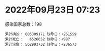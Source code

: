 
# 2022年09月23日 07:23
感染国家总数：198
```
累计确诊： 605309171 较昨日：+261559
累计死亡：   6526652 较昨日：+987
累计治愈： 562993732 较昨日：+206573
```
<div id="main" style="width:100%;height:800px;margin-bottom:10px;"></div>
<div id="second" style="width:100%;height:1000px;margin-bottom:10px;"></div>
<div id="third" style="width:100%;height:1000px;margin-bottom:10px;"></div>
<div id="last" style="width:100%;height:3000px;"></div>

<script>
import * as echarts from "echarts";
export default {
  mounted () {
    this.chart = echarts.init(document.getElementById("main"), "dark")
    this.secondChart = echarts.init(document.getElementById("second"), "dark")
    this.thirdChart = echarts.init(document.getElementById("third"), "dark")
    this.lastChart = echarts.init(document.getElementById("last"), "dark")
    var option = {
      tooltip: { trigger: "axis", axisPointer: { type: "shadow" } },
      legend: {},
      grid: { left: "3%", right: "4%", bottom: "3%", containLabel: true },
      xAxis: { type: "value" },
      yAxis: {
        type: "category", data: ["意大利","英国","韩国","德国","巴西","法国","印度","美国",]
      },
      series: [
        { name: "新增确诊", type: "bar", stack: "total", label: { show: true }, emphasis: { focus: "series" }, data: [22523,36672,0,0,0,38464,2592,41064,] }, 
        { name: "累计确诊", type: "bar", stack: "total", label: { show: true }, emphasis: { focus: "series" }, data: [22241369,23840126,24535940,32854286,34651742,35050133,44555634,97762783,] }, 
        { name: "新增死亡", type: "bar", stack: "total", label: { show: true }, emphasis: { focus: "series" }, data: [60,186,0,0,0,30,0,266,] }, 
        { name: "累计死亡", type: "bar", stack: "total", label: { show: true }, emphasis: { focus: "series" }, data: [176775,207375,28009,149275,685656,154854,528429,1080622,] }, 
        { name: "累计治愈", type: "bar", stack: "total", label: { show: true }, emphasis: { focus: "series" }, data: [21651859,24692,23541242,32071500,33750459,34409422,43978271,94320946,] },]
    }
    this.chart.setOption(option);
    var secondOption = {
      tooltip: { trigger: "axis", axisPointer: { type: "shadow" } },
      legend: {},
      grid: { left: "3%", right: "4%", bottom: "3%", containLabel: true },
      xAxis: { type: "value" },
      yAxis: {
        type: "category", data: ["墨西哥","伊朗","荷兰","阿根廷","澳大利亚","越南","西班牙","土耳其","俄罗斯","日本",]
      },
      series: [
        { name: "新增确诊", type: "bar", stack: "total", label: { show: true }, emphasis: { focus: "series" }, data: [0,504,0,0,0,1928,0,0,53457,0,] }, 
        { name: "累计确诊", type: "bar", stack: "total", label: { show: true }, emphasis: { focus: "series" }, data: [7073203,7545855,8410076,9703938,10164301,11467619,13393196,16852382,20641559,20840785,] }, 
        { name: "新增死亡", type: "bar", stack: "total", label: { show: true }, emphasis: { focus: "series" }, data: [0,6,0,0,0,0,0,0,106,0,] }, 
        { name: "累计死亡", type: "bar", stack: "total", label: { show: true }, emphasis: { focus: "series" }, data: [329920,144364,22630,129855,14820,43146,113845,101068,386447,44071,] }, 
        { name: "累计治愈", type: "bar", stack: "total", label: { show: true }, emphasis: { focus: "series" }, data: [6341637,7322812,8353390,9551694,10064797,10583947,13200919,16728873,19594562,20059177,] },]
    }
    this.secondChart.setOption(secondOption);
    var thirdOption = {
      tooltip: { trigger: "axis", axisPointer: { type: "shadow" } },
      legend: {},
      grid: { left: "3%", right: "4%", bottom: "3%", containLabel: true },
      xAxis: { type: "value" },
      yAxis: {
        type: "category", data: ["以色列","泰国","马来西亚","希腊","奥地利","乌克兰","葡萄牙","波兰","哥伦比亚","印度尼西亚",]
      },
      series: [
        { name: "新增确诊", type: "bar", stack: "total", label: { show: true }, emphasis: { focus: "series" }, data: [1600,0,2245,0,7926,0,3149,4938,0,2162,] }, 
        { name: "累计确诊", type: "bar", stack: "total", label: { show: true }, emphasis: { focus: "series" }, data: [4655364,4676338,4826220,4875215,5050233,5096397,5472957,6263616,6305562,6417490,] }, 
        { name: "新增死亡", type: "bar", stack: "total", label: { show: true }, emphasis: { focus: "series" }, data: [6,0,12,0,10,0,12,21,0,18,] }, 
        { name: "累计死亡", type: "bar", stack: "total", label: { show: true }, emphasis: { focus: "series" }, data: [11687,32686,36342,33010,20700,108955,24984,117412,141746,157966,] }, 
        { name: "累计治愈", type: "bar", stack: "total", label: { show: true }, emphasis: { focus: "series" }, data: [4634462,4635369,4764219,4795316,4968164,4952037,5377810,5335950,6132645,6236021,] },]
    }
    this.thirdChart.setOption(thirdOption);
    var lastOption = {
      tooltip: { trigger: "axis", axisPointer: { type: "shadow" } },
      legend: {},
      grid: { left: "3%", right: "4%", bottom: "3%", containLabel: true },
      xAxis: { type: "value" },
      yAxis: {
        type: "category", data: ["朝鲜","西撒哈拉","蒙特塞拉特岛","梵蒂冈","红宝石公主号","钻石公主号","圣文森特岛","列支敦士登公国","安圭拉","圣多美和普林西比","特克斯和凯科斯群岛","圣基茨和尼维斯","乍得","塞拉利昂","利比里亚","科摩罗","几内亚比绍","安提瓜和巴布达","尼日尔","厄立特里亚","也门","冈比亚","摩纳哥","多米尼克","中非共和国","吉布提","萨摩亚","赤道几内亚","塔吉克斯坦","南苏丹","尼加拉瓜","格林纳达","直布罗陀","圣马力诺","布基纳法索","东帝汶","刚果（布）","索马里","贝宁","圣卢西亚","马里","海地","莱索托","巴哈马","几内亚","多哥","坦桑尼亚","毛里求斯","阿鲁巴","巴布亚新几内亚","安道尔","塞舌尔","加蓬","布隆迪","叙利亚","不丹","佛得角","毛里塔尼亚","苏丹","马达加斯加","斐济","伯利兹","圭亚那","斯威士兰","新喀里多尼亚","法属波利尼西亚","苏里南","科特迪瓦","马拉维","塞内加尔","刚果（金）","法属圭亚那","巴巴多斯","安哥拉","马耳他","喀麦隆","卢旺达","柬埔寨","牙买加","波多黎各","加纳","纳米比亚","乌干达","特立尼达和多巴哥","马尔代夫","阿富汗","萨尔瓦多","冰岛","吉尔吉斯斯坦","老挝","马提尼克岛","文莱","莫桑比克","乌兹别克斯坦","津巴布韦","尼日利亚","阿尔及利亚","黑山","卢森堡","博茨瓦纳","阿尔巴尼亚","赞比亚","肯尼亚","北马其顿","阿曼","波黑","亚美尼亚","卡塔尔","洪都拉斯","埃塞俄比亚","利比亚","埃及","委内瑞拉","塞浦路斯","摩尔多瓦","爱沙尼亚","缅甸","巴勒斯坦","多米尼加","科威特","斯里兰卡","巴林","巴拉圭","沙特阿拉伯","阿塞拜疆","拉脱维亚","蒙古国","乌拉圭","巴拿马","白俄罗斯","尼泊尔","厄瓜多尔","阿联酋","哥斯达黎加","玻利维亚","古巴","危地马拉","突尼斯","斯洛文尼亚","黎巴嫩","克罗地亚","立陶宛","保加利亚","摩洛哥","芬兰","哈萨克斯坦","挪威","巴基斯坦","爱尔兰","约旦","格鲁吉亚","新西兰","斯洛伐克","新加坡","孟加拉国","匈牙利","塞尔维亚","伊拉克","瑞典","丹麦","罗马尼亚","菲律宾","南非","瑞士","捷克","秘鲁","加拿大","比利时","智利",]
      },
      series: [
        { name: "新增确诊", type: "bar", stack: "total", label: { show: true }, emphasis: { focus: "series" }, data: [0,0,0,0,0,0,0,0,0,0,0,0,0,0,0,0,0,0,0,0,0,0,11,0,0,0,0,0,0,0,0,0,0,0,0,0,0,0,0,0,12,0,0,0,0,0,0,0,0,0,0,0,0,0,0,0,0,0,0,0,0,0,0,0,0,0,0,0,6,0,0,0,45,0,33,0,1,0,0,0,0,0,0,0,0,235,0,0,0,0,0,0,0,0,0,0,6,144,0,0,51,0,8,56,0,86,0,853,0,12,2,0,0,0,0,0,409,0,0,0,13,425,0,80,201,1685,0,0,0,0,59,0,372,0,0,16,0,0,2426,0,874,1497,0,18,9571,0,0,0,0,0,0,0,465,2545,678,0,2201,0,4849,640,1331,2699,551,0,3071,0,0,0,4098,] }, 
        { name: "累计确诊", type: "bar", stack: "total", label: { show: true }, emphasis: { focus: "series" }, data: [1,10,11,29,620,712,2298,3026,3858,6209,6380,6541,7573,7751,7961,8471,8796,9008,9931,10168,11932,12508,14532,14852,14904,15690,15925,17006,17786,17823,18491,19516,20069,20607,21128,23239,24837,27207,27638,28894,32592,33721,34490,37213,37652,38864,39341,40401,42914,44954,46147,46358,48682,50026,57253,61730,62356,62787,63285,66660,68223,68743,71287,73379,74139,76588,81099,87081,87997,88299,92809,93925,102366,103131,114503,121652,132489,137824,151405,151732,168813,169253,169396,182597,185004,198023,201785,205454,205998,215615,220192,224610,230219,244084,257156,265008,270625,278992,288658,326127,331861,333439,338379,342469,397993,398035,441444,445027,456035,493490,506949,515645,544310,582381,586966,600681,620444,620548,644016,658520,670668,677667,716009,815609,820299,920545,982478,984152,985814,994037,999453,1002057,1024457,1072807,1107583,1111096,1117364,1145345,1166017,1214164,1227197,1241497,1253772,1264840,1287044,1392885,1461744,1572109,1660635,1745032,1762206,1769694,1840519,1884859,2020148,2082750,2343470,2459249,2583370,3104605,3259328,3929819,4017011,4067621,4084365,4137314,4216141,4517212,4594519,] }, 
        { name: "新增死亡", type: "bar", stack: "total", label: { show: true }, emphasis: { focus: "series" }, data: [0,0,0,0,0,0,0,0,0,0,0,0,0,0,0,0,0,0,0,0,0,0,0,0,0,0,0,0,0,0,0,0,0,0,0,0,0,0,0,0,0,0,0,0,0,0,0,0,0,0,0,0,0,0,0,0,0,0,0,0,0,0,0,0,0,0,0,0,0,0,0,0,0,0,0,0,0,0,0,0,0,0,0,0,0,0,0,0,0,0,0,0,0,0,0,0,0,0,0,0,0,0,0,2,0,2,0,0,0,0,0,0,0,0,0,0,1,0,0,0,1,0,0,2,3,3,0,0,0,0,0,0,0,0,0,0,0,0,0,0,7,0,0,0,70,0,0,0,0,0,0,0,2,0,1,0,9,0,78,5,12,38,0,0,10,0,0,0,8,] }, 
        { name: "累计死亡", type: "bar", stack: "total", label: { show: true }, emphasis: { focus: "series" }, data: [1,1,1,0,10,13,12,59,12,77,36,46,193,126,294,161,175,145,312,103,2155,372,63,68,113,189,29,183,125,138,225,236,108,118,387,138,386,1352,163,391,740,857,706,833,449,284,845,1023,227,664,155,169,306,38,3163,21,410,994,4961,1410,878,683,1281,1422,314,649,1385,823,2680,1968,1441,410,559,1917,804,1935,1466,3056,3299,2609,1459,4065,3628,4195,308,7796,4229,213,2991,758,1042,225,2221,1637,5598,3155,6879,2780,1123,2787,3588,4017,5675,9526,4260,16116,8679,682,10992,7572,6437,24613,5814,1178,11821,2667,19452,5403,4384,2563,16752,1520,19564,9337,9900,5980,2179,7473,8490,7118,12016,35887,2342,8913,22229,8530,19737,29246,6808,10662,16861,9309,37694,16278,5928,13690,4065,30609,7862,14116,16900,2909,20441,1609,29346,47457,16922,25352,20147,7021,66962,62695,102146,14177,40990,216406,44740,32636,60974,] }, 
        { name: "累计治愈", type: "bar", stack: "total", label: { show: true }, emphasis: { focus: "series" }, data: [0,9,2,29,0,699,2233,2948,3846,6117,6321,6482,4874,4393,7636,8305,8301,8830,8890,10058,9119,12028,14423,14554,14520,15427,1605,16663,17264,17335,4225,19207,16579,20416,20632,23067,24006,13182,27322,28369,31328,31266,25980,36040,36880,38331,183,38728,42438,43982,45938,45977,48266,49457,54009,61564,61880,61781,57250,65230,66274,67962,69908,71950,73769,33500,49626,86193,84860,86211,83504,11254,101476,101155,113107,118616,130955,134682,98444,129614,167206,164813,100431,174214,163687,176775,179410,75685,196406,7660,0,222140,227882,241486,251167,258041,182273,275139,283668,322955,326119,329239,332606,332319,384669,376654,428059,437976,132498,471867,500485,442182,537331,576350,504142,524990,596280,608749,638911,655316,653758,673352,695352,802840,808981,891237,978263,975455,975064,985592,986032,961686,1003764,860711,1047422,1102432,1096323,983630,1129530,1087587,1205280,1210689,1207172,1248402,1257879,1370531,1456489,1536170,1646617,1728545,1637293,1758138,1815992,1804907,1961819,2001729,2277093,2433199,2543510,3089458,3166516,3839094,3907091,3994267,4020406,3907054,4107212,4438984,4523729,] },]
    }
    this.lastChart.setOption(lastOption);

    window.onresize = () => {
      this.chart.resize()
      this.secondChart.resize()
      this.thirdChart.resize()
      this.lastChart.resize()
    }
  }
};
</script>

|国家|新增确诊|累计确诊|新增死亡|累计死亡|累计治愈|
|:--:|---:|---:|---:|---:|---:|
|美国|41064|97762783|266|1080622|94320946|
|印度|2592|44555634|0|528429|43978271|
|法国|38464|35050133|30|154854|34409422|
|巴西|0|34651742|0|685656|33750459|
|德国|0|32854286|0|149275|32071500|
|韩国|0|24535940|0|28009|23541242|
|英国|36672|23840126|186|207375|24692|
|意大利|22523|22241369|60|176775|21651859|
|日本|0|20840785|0|44071|20059177|
|俄罗斯|53457|20641559|106|386447|19594562|
|土耳其|0|16852382|0|101068|16728873|
|西班牙|0|13393196|0|113845|13200919|
|越南|1928|11467619|0|43146|10583947|
|澳大利亚|0|10164301|0|14820|10064797|
|阿根廷|0|9703938|0|129855|9551694|
|荷兰|0|8410076|0|22630|8353390|
|伊朗|504|7545855|6|144364|7322812|
|墨西哥|0|7073203|0|329920|6341637|
|印度尼西亚|2162|6417490|18|157966|6236021|
|哥伦比亚|0|6305562|0|141746|6132645|
|波兰|4938|6263616|21|117412|5335950|
|葡萄牙|3149|5472957|12|24984|5377810|
|乌克兰|0|5096397|0|108955|4952037|
|奥地利|7926|5050233|10|20700|4968164|
|希腊|0|4875215|0|33010|4795316|
|马来西亚|2245|4826220|12|36342|4764219|
|泰国|0|4676338|0|32686|4635369|
|以色列|1600|4655364|6|11687|4634462|
|智利|4098|4594519|8|60974|4523729|
|比利时|0|4517212|0|32636|4438984|
|加拿大|0|4216141|0|44740|4107212|
|秘鲁|0|4137314|0|216406|3907054|
|捷克|3071|4084365|10|40990|4020406|
|瑞士|0|4067621|0|14177|3994267|
|南非|551|4017011|0|102146|3907091|
|菲律宾|2699|3929819|38|62695|3839094|
|罗马尼亚|1331|3259328|12|66962|3166516|
|丹麦|640|3104605|5|7021|3089458|
|瑞典|4849|2583370|78|20147|2543510|
|伊拉克|0|2459249|0|25352|2433199|
|塞尔维亚|2201|2343470|9|16922|2277093|
|匈牙利|0|2082750|0|47457|2001729|
|孟加拉国|678|2020148|1|29346|1961819|
|新加坡|2545|1884859|0|1609|1804907|
|斯洛伐克|465|1840519|2|20441|1815992|
|新西兰|0|1769694|0|2909|1758138|
|格鲁吉亚|0|1762206|0|16900|1637293|
|约旦|0|1745032|0|14116|1728545|
|爱尔兰|0|1660635|0|7862|1646617|
|巴基斯坦|0|1572109|0|30609|1536170|
|挪威|0|1461744|0|4065|1456489|
|哈萨克斯坦|0|1392885|0|13690|1370531|
|芬兰|9571|1287044|70|5928|1257879|
|摩洛哥|18|1264840|0|16278|1248402|
|保加利亚|0|1253772|0|37694|1207172|
|立陶宛|1497|1241497|0|9309|1210689|
|克罗地亚|874|1227197|7|16861|1205280|
|黎巴嫩|0|1214164|0|10662|1087587|
|斯洛文尼亚|2426|1166017|0|6808|1129530|
|突尼斯|0|1145345|0|29246|983630|
|危地马拉|0|1117364|0|19737|1096323|
|古巴|16|1111096|0|8530|1102432|
|玻利维亚|0|1107583|0|22229|1047422|
|哥斯达黎加|0|1072807|0|8913|860711|
|阿联酋|372|1024457|0|2342|1003764|
|厄瓜多尔|0|1002057|0|35887|961686|
|尼泊尔|59|999453|0|12016|986032|
|白俄罗斯|0|994037|0|7118|985592|
|巴拿马|0|985814|0|8490|975064|
|乌拉圭|0|984152|0|7473|975455|
|蒙古国|0|982478|0|2179|978263|
|拉脱维亚|1685|920545|3|5980|891237|
|阿塞拜疆|201|820299|3|9900|808981|
|沙特阿拉伯|80|815609|2|9337|802840|
|巴拉圭|0|716009|0|19564|695352|
|巴林|425|677667|0|1520|673352|
|斯里兰卡|13|670668|1|16752|653758|
|科威特|0|658520|0|2563|655316|
|多米尼加|0|644016|0|4384|638911|
|巴勒斯坦|0|620548|0|5403|608749|
|缅甸|409|620444|1|19452|596280|
|爱沙尼亚|0|600681|0|2667|524990|
|摩尔多瓦|0|586966|0|11821|504142|
|塞浦路斯|0|582381|0|1178|576350|
|委内瑞拉|0|544310|0|5814|537331|
|埃及|0|515645|0|24613|442182|
|利比亚|2|506949|0|6437|500485|
|埃塞俄比亚|12|493490|0|7572|471867|
|洪都拉斯|0|456035|0|10992|132498|
|卡塔尔|853|445027|0|682|437976|
|亚美尼亚|0|441444|0|8679|428059|
|波黑|86|398035|2|16116|376654|
|阿曼|0|397993|0|4260|384669|
|北马其顿|56|342469|2|9526|332319|
|肯尼亚|8|338379|0|5675|332606|
|赞比亚|0|333439|0|4017|329239|
|阿尔巴尼亚|51|331861|0|3588|326119|
|博茨瓦纳|0|326127|0|2787|322955|
|卢森堡|0|288658|0|1123|283668|
|黑山|144|278992|0|2780|275139|
|阿尔及利亚|6|270625|0|6879|182273|
|尼日利亚|0|265008|0|3155|258041|
|津巴布韦|0|257156|0|5598|251167|
|乌兹别克斯坦|0|244084|0|1637|241486|
|莫桑比克|0|230219|0|2221|227882|
|文莱|0|224610|0|225|222140|
|马提尼克岛|0|220192|0|1042|0|
|老挝|0|215615|0|758|7660|
|吉尔吉斯斯坦|0|205998|0|2991|196406|
|冰岛|0|205454|0|213|75685|
|萨尔瓦多|0|201785|0|4229|179410|
|阿富汗|235|198023|0|7796|176775|
|马尔代夫|0|185004|0|308|163687|
|特立尼达和多巴哥|0|182597|0|4195|174214|
|乌干达|0|169396|0|3628|100431|
|纳米比亚|0|169253|0|4065|164813|
|加纳|0|168813|0|1459|167206|
|波多黎各|0|151732|0|2609|129614|
|牙买加|0|151405|0|3299|98444|
|柬埔寨|0|137824|0|3056|134682|
|卢旺达|1|132489|0|1466|130955|
|喀麦隆|0|121652|0|1935|118616|
|马耳他|33|114503|0|804|113107|
|安哥拉|0|103131|0|1917|101155|
|巴巴多斯|45|102366|0|559|101476|
|法属圭亚那|0|93925|0|410|11254|
|刚果（金）|0|92809|0|1441|83504|
|塞内加尔|0|88299|0|1968|86211|
|马拉维|6|87997|0|2680|84860|
|科特迪瓦|0|87081|0|823|86193|
|苏里南|0|81099|0|1385|49626|
|法属波利尼西亚|0|76588|0|649|33500|
|新喀里多尼亚|0|74139|0|314|73769|
|斯威士兰|0|73379|0|1422|71950|
|圭亚那|0|71287|0|1281|69908|
|伯利兹|0|68743|0|683|67962|
|斐济|0|68223|0|878|66274|
|马达加斯加|0|66660|0|1410|65230|
|苏丹|0|63285|0|4961|57250|
|毛里塔尼亚|0|62787|0|994|61781|
|佛得角|0|62356|0|410|61880|
|不丹|0|61730|0|21|61564|
|叙利亚|0|57253|0|3163|54009|
|布隆迪|0|50026|0|38|49457|
|加蓬|0|48682|0|306|48266|
|塞舌尔|0|46358|0|169|45977|
|安道尔|0|46147|0|155|45938|
|巴布亚新几内亚|0|44954|0|664|43982|
|阿鲁巴|0|42914|0|227|42438|
|毛里求斯|0|40401|0|1023|38728|
|坦桑尼亚|0|39341|0|845|183|
|多哥|0|38864|0|284|38331|
|几内亚|0|37652|0|449|36880|
|巴哈马|0|37213|0|833|36040|
|莱索托|0|34490|0|706|25980|
|海地|0|33721|0|857|31266|
|马里|12|32592|0|740|31328|
|圣卢西亚|0|28894|0|391|28369|
|贝宁|0|27638|0|163|27322|
|索马里|0|27207|0|1352|13182|
|刚果（布）|0|24837|0|386|24006|
|东帝汶|0|23239|0|138|23067|
|布基纳法索|0|21128|0|387|20632|
|圣马力诺|0|20607|0|118|20416|
|直布罗陀|0|20069|0|108|16579|
|格林纳达|0|19516|0|236|19207|
|尼加拉瓜|0|18491|0|225|4225|
|南苏丹|0|17823|0|138|17335|
|塔吉克斯坦|0|17786|0|125|17264|
|赤道几内亚|0|17006|0|183|16663|
|萨摩亚|0|15925|0|29|1605|
|吉布提|0|15690|0|189|15427|
|中非共和国|0|14904|0|113|14520|
|多米尼克|0|14852|0|68|14554|
|摩纳哥|11|14532|0|63|14423|
|冈比亚|0|12508|0|372|12028|
|也门|0|11932|0|2155|9119|
|厄立特里亚|0|10168|0|103|10058|
|尼日尔|0|9931|0|312|8890|
|安提瓜和巴布达|0|9008|0|145|8830|
|几内亚比绍|0|8796|0|175|8301|
|科摩罗|0|8471|0|161|8305|
|利比里亚|0|7961|0|294|7636|
|塞拉利昂|0|7751|0|126|4393|
|乍得|0|7573|0|193|4874|
|圣基茨和尼维斯|0|6541|0|46|6482|
|特克斯和凯科斯群岛|0|6380|0|36|6321|
|圣多美和普林西比|0|6209|0|77|6117|
|安圭拉|0|3858|0|12|3846|
|列支敦士登公国|0|3026|0|59|2948|
|圣文森特岛|0|2298|0|12|2233|
|钻石公主号|0|712|0|13|699|
|红宝石公主号|0|620|0|10|0|
|梵蒂冈|0|29|0|0|29|
|蒙特塞拉特岛|0|11|0|1|2|
|西撒哈拉|0|10|0|1|9|
|朝鲜|0|1|0|1|0|

